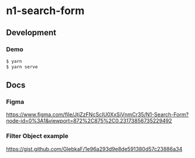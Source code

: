 # n1-search-form

## Development

### Demo
```sh
$ yarn
$ yarn serve
```

## Docs

### Figma
https://www.figma.com/file/JtjZzFNcScIU0XxSiVnmCr35/N1-Search-Form?node-id=0%3A1&viewport=872%2C875%2C0.23173856735229492

### Filter Object example
https://gist.github.com/GlebkaF/1e96a293d9e8de591380d57c23886a34
